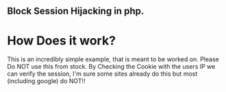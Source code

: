 ## Block Session Hijacking in php.

# How Does it work?
This is an incredibly simple example, that is meant to be worked on. Please Do NOT use this from stock.
By Checking the Cookie with the users IP we can verify the session, I'm sure some sites already do this but most (including google) do NOT!!

